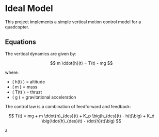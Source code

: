 # Ideal Model

This project implements a simple vertical motion control model for a quadcopter.

## Equations

The vertical dynamics are given by:

$$ m \ddot{h}(t) = T(t) - mg $$

where:
- \( h(t) \) = altitude
- \( m \) = mass
- \( T(t) \) = thrust
- \( g \) = gravitational acceleration

The control law is a combination of feedforward and feedback:


$$ T(t) = mg + m \ddot{h}_{des}(t) + K_p \big(h_{des}(t) - h(t)\big) + K_d \big(\dot{h}_{des}(t) - \dot{h}(t)\big) $$

a
